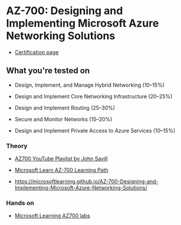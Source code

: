 # AZ-700: Designing and Implementing Microsoft Azure Networking Solutions

- [Certification page](https://docs.microsoft.com/learn/certifications/exams/az-700)

## What you're tested on

- Design, Implement, and Manage Hybrid Networking (10–15%)

- Design and Implement Core Networking Infrastructure (20–25%)

- Design and Implement Routing (25–30%)

- Secure and Monitor Networks (15–20%)

- Design and Implement Private Access to Azure Services (10–15%)


### Theory

- [AZ700 YouTube Playlist by John Savill](https://youtube.com/playlist?list=PLlVtbbG169nGeFODKRZhjqdSxFpSPXVOa)
- [Microsoft Learn AZ-700 Learning Path](https://docs.microsoft.com/learn/paths/design-implement-microsoft-azure-networking-solutions-az-700/)

- https://microsoftlearning.github.io/AZ-700-Designing-and-Implementing-Microsoft-Azure-Networking-Solutions/


### Hands on

- [Microsoft Learning AZ700 labs](https://microsoftlearning.github.io/AZ-700-Designing-and-Implementing-Microsoft-Azure-Networking-Solutions/)

